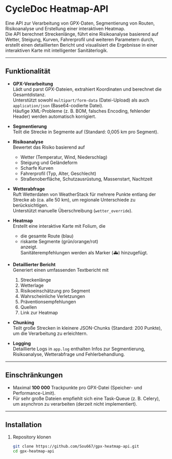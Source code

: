 # CycleDoc Heatmap-API

Eine API zur Verarbeitung von GPX-Daten, Segmentierung von Routen, Risikoanalyse und Erstellung einer interaktiven Heatmap.  
Die API berechnet Streckenlänge, führt eine Risikoanalyse basierend auf Wetter, Steigung, Kurven, Fahrerprofil und weiteren Parametern durch, erstellt einen detaillierten Bericht und visualisiert die Ergebnisse in einer interaktiven Karte mit intelligenter Sanitäterlogik.

---

## Funktionalität

- **GPX-Verarbeitung**  
  Lädt und parst GPX-Dateien, extrahiert Koordinaten und berechnet die Gesamtdistanz.  
  Unterstützt sowohl `multipart/form-data` (Datei-Upload) als auch `application/json` (Base64-codierte Datei).  
  Häufige XML-Probleme (z. B. BOM, falsches Encoding, fehlender Header) werden automatisch korrigiert.

- **Segmentierung**  
  Teilt die Strecke in Segmente auf (Standard: 0,005 km pro Segment).

- **Risikoanalyse**  
  Bewertet das Risiko basierend auf  
  - Wetter (Temperatur, Wind, Niederschlag)  
  - Steigung und Geländeform  
  - Scharfe Kurven  
  - Fahrerprofil (Typ, Alter, Geschlecht)  
  - Straßenoberfläche, Schutzausrüstung, Massenstart, Nachtzeit

- **Wetterabfrage**  
  Ruft Wetterdaten von WeatherStack für mehrere Punkte entlang der Strecke ab (ca. alle 50 km), um regionale Unterschiede zu berücksichtigen.  
  Unterstützt manuelle Überschreibung (`wetter_override`).

- **Heatmap**  
  Erstellt eine interaktive Karte mit Folium, die  
  - die gesamte Route (blau)  
  - riskante Segmente (grün/orange/rot)  
  anzeigt.  
  Sanitäterempfehlungen werden als Marker (🚑) hinzugefügt.

- **Detaillierter Bericht**  
  Generiert einen umfassenden Textbericht mit  
  1. Streckenlänge  
  2. Wetterlage  
  3. Risikoeinschätzung pro Segment  
  4. Wahrscheinliche Verletzungen  
  5. Präventionsempfehlungen  
  6. Quellen  
  7. Link zur Heatmap

- **Chunking**  
  Teilt große Strecken in kleinere JSON-Chunks (Standard: 200 Punkte), um die Verarbeitung zu erleichtern.

- **Logging**  
  Detaillierte Logs in `app.log` enthalten Infos zur Segmentierung, Risikoanalyse, Wetterabfrage und Fehlerbehandlung.

---

## Einschränkungen

- Maximal **100 000** Trackpunkte pro GPX-Datei (Speicher- und Performance-Limit).  
- Für sehr große Dateien empfiehlt sich eine Task-Queue (z. B. Celery), um asynchron zu verarbeiten (derzeit nicht implementiert).

---

## Installation

1. Repository klonen  
   ```bash
   git clone https://github.com/Sou667/gpx-heatmap-api.git
   cd gpx-heatmap-api
